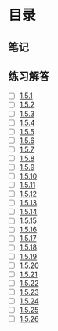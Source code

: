 # 目录

## 笔记

## 练习解答
* [ ] [1.5.1](./1.5.1/main.go)
* [ ] [1.5.2](./1.5.2/main.go)
* [ ] [1.5.3](./1.5.3/main.go)
* [ ] [1.5.4](./1.5.4/main.go)
* [ ] [1.5.5](./1.5.5/main.go)
* [ ] [1.5.6](./1.5.6/main.go)
* [ ] [1.5.7](./1.5.7/main.go)
* [ ] [1.5.8](./1.5.8/main.go)
* [ ] [1.5.9](./1.5.9/main.go)
* [ ] [1.5.10](./1.5.10/main.go)
* [ ] [1.5.11](./1.5.11/main.go)
* [ ] [1.5.12](./1.5.12/main.go)
* [ ] [1.5.13](./1.5.13/main.go)
* [ ] [1.5.14](./1.5.14/main.go)
* [ ] [1.5.15](./1.5.15/main.go)
* [ ] [1.5.16](./1.5.16/main.go)
* [ ] [1.5.17](./1.5.17/main.go)
* [ ] [1.5.18](./1.5.18/main.go)
* [ ] [1.5.19](./1.5.19/main.go)
* [ ] [1.5.20](./1.5.20/main.go)
* [ ] [1.5.21](./1.5.21/main.go)
* [ ] [1.5.22](./1.5.22/main.go)
* [ ] [1.5.23](./1.5.23/main.go)
* [ ] [1.5.24](./1.5.24/main.go)
* [ ] [1.5.25](./1.5.25/main.go)
* [ ] [1.5.26](./1.5.26/main.go)
